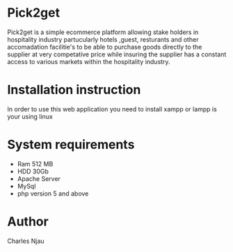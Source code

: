 <h1>Pick2get</h1>
Pick2get is a simple ecommerce platform allowing stake holders in hospitality industry
partucularly hotels ,guest, resturants and other accomadation facilitie's to be able to 
purchase  goods directly to the supplier at very competative price while insuring the supplier 
has a constant access to various markets within the hospitality industry.

<h1>Installation instruction</h1>
In order to use this web application you need to install xampp or lampp is your using linux

<h1>System requirements</h1>
<ul>
  <li>Ram 512 MB</li>
  <li>HDD 30Gb</li>
  <li>Apache Server</li>
  <li>MySql</li>
  <li>php version 5 and above</li>
</ul>

<h1>Author</h1>
Charles Njau


